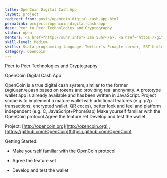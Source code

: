```yaml
---
title: OpenCoin Digital Cash App
layout: project
redirect_from: posts/opencoin-digital-cash-app.html
permalink: projects/opencoin-digital-cash-app
desc: Peer to Peer Technologies and Cryptography
status: open
mentors: <a href="http://suhr.info"> Jan Suhr</a>, <a href="https://github.com/jhb"> Joerg Baach</a>
skill-level: Medium
skills: Scala programming language, Twitter's Finagle server, SBT build tool, Optional - Eclipse IDE is recommended, Optional- Coins are stored in a SQL database via squeryl library
category: OpenCoin
---
```

Peer to Peer Technologies and Cryptography


OpenCoin Digital Cash App

OpenCoin is a true digital cash system, similar to the former DigiCash/eCash based on tokens and providing real anonymity. A prototype wallet app is already available and has been written in JavaScript. Project scope is to implement a mature wallet with additional features (e.g. p2p transactions, encrypted wallet, QR codes), better look and feel and platform independent (e.g. C, JavaScript+PhoneGap) Make yourself familiar with the OpenCoin protocol Agree the feature set Develop and test the wallet

Project: [http://opencoin.org](http://opencoin.org) , [https://github.com/OpenCoin](https://github.com/OpenCoin)

Getting Started:

* Make yourself familiar with the OpenCoin protocol

* Agree the feature set

* Develop and test the wallet
